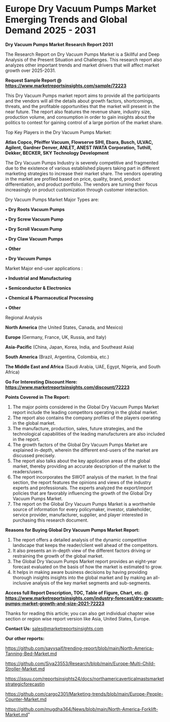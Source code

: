 # Europe Dry Vacuum Pumps Market Emerging Trends and Global Demand 2025 - 2031

<strong>Dry Vacuum Pumps Market Research Report 2031</strong>

The Research Report on Dry Vacuum Pumps Market is a Skillful and Deep Analysis of the Present Situation and Challenges. This research report also analyzes other important trends and market drivers that will affect market growth over 2025-2031.

<strong>Request Sample Report @ <a href=https://www.marketreportsinsights.com/sample/72223>https://www.marketreportsinsights.com/sample/72223</a></strong>

This Dry Vacuum Pumps market report aims to provide all the participants and the vendors will all the details about growth factors, shortcomings, threats, and the profitable opportunities that the market will present in the near future. The report also features the revenue share, industry size, production volume, and consumption in order to gain insights about the politics to contest for gaining control of a large portion of the market share.

Top Key Players in the Dry Vacuum Pumps Market:

<strong>Atlas Copco, Pfeiffer Vacuum, Flowserve SIHI, Ebara, Busch, ULVAC, Agilent, Gardner Denver, ANLET, ANEST IWATA Corporation, Tuthill, Dekker, BECKER, SKY Technology Development</strong>

The Dry Vacuum Pumps Industry is severely competitive and fragmented due to the existence of various established players taking part in different marketing strategies to increase their market share. The vendors operating in the market are profiled based on price, quality, brand, product differentiation, and product portfolio. The vendors are turning their focus increasingly on product customization through customer interaction.

Dry Vacuum Pumps Market Major Types are:

<strong>• Dry Roots Vacuum Pumps

• Dry Screw Vacuum Pump

• Dry Scroll Vacuum Pump

• Dry Claw Vacuum Pumps

• Other

• Dry Vacuum Pumps</strong>

Market Major end-user applications :

<strong>• Industrial and Manufacturing

• Semiconductor & Electronics

• Chemical & Pharmaceutical Processing

• Other</strong>

Regional Analysis

</u><strong><b>North America</b></strong> (the United States, Canada, and Mexico)

<strong><b>Europe </b></strong>(Germany, France, UK, Russia, and Italy)

<strong><b>Asia-Pacific</b></strong> (China, Japan, Korea, India, and Southeast Asia)

<strong><b>South America</b></strong> (Brazil, Argentina, Colombia, etc.)

<strong><b>The Middle East and Africa</b></strong> (Saudi Arabia, UAE, Egypt, Nigeria, and South Africa)

<strong>Go For Interesting Discount Here: <a href=https://www.marketreportsinsights.com/discount/72223>https://www.marketreportsinsights.com/discount/72223</a></strong>

<strong>Points Covered in The Report:</strong>
<ol>
  <li>The major points considered in the Global Dry Vacuum Pumps Market report include the leading competitors operating in the global market.</li>
  <li>The report also contains the company profiles of the players operating in the global market.</li>
  <li>The manufacture, production, sales, future strategies, and the technological capabilities of the leading manufacturers are also included in the report.</li>
  <li>The growth factors of the Global Dry Vacuum Pumps Market are explained in-depth, wherein the different end-users of the market are discussed precisely.</li>
  <li>The report also talks about the key application areas of the global market, thereby providing an accurate description of the market to the readers/users.</li>
  <li>The report incorporates the SWOT analysis of the market. In the final section, the report features the opinions and views of the industry experts and professionals. The experts analyzed the export/import policies that are favorably influencing the growth of the Global Dry Vacuum Pumps Market.</li>
  <li>The report on the Global Dry Vacuum Pumps Market is a worthwhile source of information for every policymaker, investor, stakeholder, service provider, manufacturer, supplier, and player interested in purchasing this research document.</li>
</ol>
<strong>Reasons for Buying Global Dry Vacuum Pumps Market Report:</strong>

<ol>
  <li>The report offers a detailed analysis of the dynamic competitive landscape that keeps the reader/client well ahead of the competitors.</li>
  <li>It also presents an in-depth view of the different factors driving or restraining the growth of the global market.</li>
  <li>The Global Dry Vacuum Pumps Market report provides an eight-year forecast evaluated on the basis of how the market is estimated to grow.</li>
  <li>It helps in making aware business decisions by having providing thorough insights insights into the global market and by making an all-inclusive analysis of the key market segments and sub-segments.</li>
</ol>
<strong>Access full Report Description, TOC, Table of Figure, Chart, etc. @ <a href=https://www.marketreportsinsights.com/industry-forecast/dry-vacuum-pumps-market-growth-and-size-2021-72223>https://www.marketreportsinsights.com/industry-forecast/dry-vacuum-pumps-market-growth-and-size-2021-72223</a></strong>


Thanks for reading this article; you can also get individual chapter wise section or region wise report version like Asia, United States, Europe.

<strong>Contact Us:</strong>
sales@marketreportsinsights.com

<strong>Our other reports:</strong>

<a href=https://github.com/sayysaif/trending-report/blob/main/North-America-Tanning-Bed-Market.md>https://github.com/sayysaif/trending-report/blob/main/North-America-Tanning-Bed-Market.md</a>

<a href=https://github.com/Siya23553/Research/blob/main/Europe-Multi-Child-Stroller-Market.md>https://github.com/Siya23553/Research/blob/main/Europe-Multi-Child-Stroller-Market.md</a>

<a href=https://issuu.com/reportsinsights24/docs/northamericaverticalmastsmarketstrategicforecastin>https://issuu.com/reportsinsights24/docs/northamericaverticalmastsmarketstrategicforecastin</a>

<a href=https://github.com/cargo2301/Marketing-trends/blob/main/Europe-People-Counter-Market.md>https://github.com/cargo2301/Marketing-trends/blob/main/Europe-People-Counter-Market.md</a>

<a href=https://github.com/mugdha364/News/blob/main/North-America-Forklift-Market.md>https://github.com/mugdha364/News/blob/main/North-America-Forklift-Market.md</a>"
